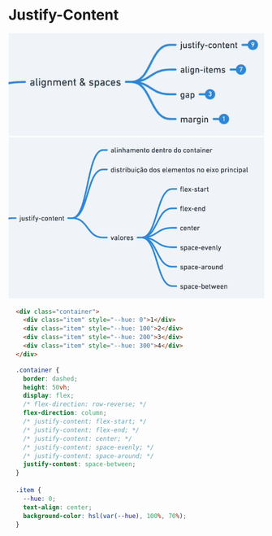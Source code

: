 # Justify-Content

![Mapa Mental Alinhamentos e Espaçamentos](aula03-1.png)
![Mapa Mental Justify-Content](aula03-2.png)

```html
  <div class="container">
    <div class="item" style="--hue: 0">1</div>
    <div class="item" style="--hue: 100">2</div>
    <div class="item" style="--hue: 200">3</div>
    <div class="item" style="--hue: 300">4</div>
  </div>
```

```css
  .container {
    border: dashed;
    height: 50vh;
    display: flex;
    /* flex-direction: row-reverse; */
    flex-direction: column;
    /* justify-content: flex-start; */
    /* justify-content: flex-end; */
    /* justify-content: center; */
    /* justify-content: space-evenly; */
    /* justify-content: space-around; */
    justify-content: space-between;
  }

  .item {
    --hue: 0;
    text-align: center;
    background-color: hsl(var(--hue), 100%, 70%);
  }
```
